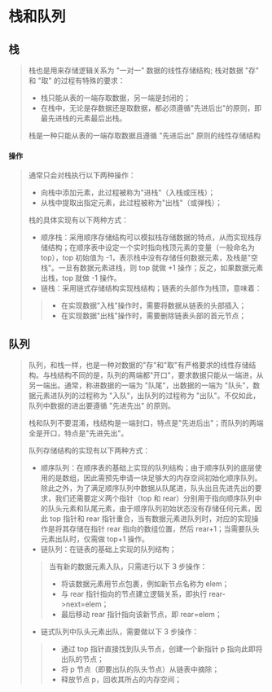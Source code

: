 # 栈和队列
## 栈
> 栈也是用来存储逻辑关系为 "一对一" 数据的线性存储结构;
> 栈对数据 "存" 和 "取" 的过程有特殊的要求：
> - 栈只能从表的一端存取数据，另一端是封闭的；
> - 在栈中，无论是存数据还是取数据，都必须遵循"先进后出"的原则，即最先进栈的元素最后出栈。
>
> 栈是一种只能从表的一端存取数据且遵循 "先进后出" 原则的线性存储结构
>

#### 操作
> 通常只会对栈执行以下两种操作：
> - 向栈中添加元素，此过程被称为"进栈"（入栈或压栈）；
> - 从栈中提取出指定元素，此过程被称为"出栈"（或弹栈）；
>
>栈的具体实现有以下两种方式：
> - 顺序栈：采用顺序存储结构可以模拟栈存储数据的特点，从而实现栈存储结构；在顺序表中设定一个实时指向栈顶元素的变量（一般命名为 top），top 初始值为 -1，表示栈中没有存储任何数据元素，及栈是"空栈"。一旦有数据元素进栈，则 top 就做 +1 操作；反之，如果数据元素出栈，top 就做 -1 操作。
> - 链栈：采用链式存储结构实现栈结构；链表的头部作为栈顶，意味着：
>> - 在实现数据"入栈"操作时，需要将数据从链表的头部插入；
>> - 在实现数据"出栈"操作时，需要删除链表头部的首元节点；

## 队列
> 队列，和栈一样，也是一种对数据的"存"和"取"有严格要求的线性存储结构。与栈结构不同的是，队列的两端都"开口"，要求数据只能从一端进，从另一端出。通常，称进数据的一端为 "队尾"，出数据的一端为 "队头"，数据元素进队列的过程称为 "入队"，出队列的过程称为 "出队"。不仅如此，队列中数据的进出要遵循 "先进先出" 的原则。
>
> 栈和队列不要混淆，栈结构是一端封口，特点是"先进后出"；而队列的两端全是开口，特点是"先进先出"。
>
> 队列存储结构的实现有以下两种方式：
> - 顺序队列：在顺序表的基础上实现的队列结构；由于顺序队列的底层使用的是数组，因此需预先申请一块足够大的内存空间初始化顺序队列。除此之外，为了满足顺序队列中数据从队尾进，队头出且先进先出的要求，我们还需要定义两个指针（top 和 rear）分别用于指向顺序队列中的队头元素和队尾元素，由于顺序队列初始状态没有存储任何元素，因此 top 指针和 rear 指针重合，当有数据元素进队列时，对应的实现操作是将其存储在指针 rear 指向的数组位置，然后 rear+1；当需要队头元素出队时，仅需做 top+1 操作。
> - 链队列：在链表的基础上实现的队列结构；
>> 当有新的数据元素入队，只需进行以下 3 步操作：
>> - 将该数据元素用节点包裹，例如新节点名称为 elem；
>> - 与 rear 指针指向的节点建立逻辑关系，即执行 rear->next=elem；
>> - 最后移动 rear 指针指向该新节点，即 rear=elem；
> - 链式队列中队头元素出队，需要做以下 3 步操作：
>> - 通过 top 指针直接找到队头节点，创建一个新指针 p 指向此即将出队的节点；
>> - 将 p 节点（即要出队的队头节点）从链表中摘除；
>> - 释放节点 p，回收其所占的内存空间；

